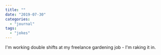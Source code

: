 ```yaml
---
title: ""
date: "2019-07-30"
categories: 
  - "journal"
tags: 
  - "jokes"
---
```


I'm working double shifts at my freelance gardening job - I'm raking it in.
